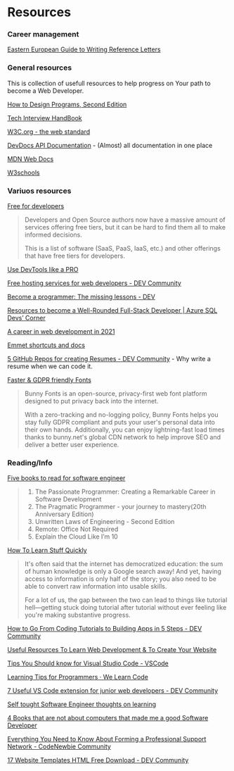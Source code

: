 # Resources

### Career management

[Eastern European Guide to Writing Reference Letters](https://www.inference.vc/the-east-european-guide-to-writing-reference-letters/)

### General resources

This is collection of usefull resources to help progress on Your path to become a Web Developer.

[How to Design Programs, Second Edition](https://htdp.org/2022-6-7/Book/index.html)

[Tech Interview HandBook](https://techinterviewhandbook.org/)

[W3C.org - the web standard](https://www.w3.org/standards/)

[DevDocs API Documentation](https://devdocs.io/) - (Almost) all documentation in one place

[MDN Web Docs](https://developer.mozilla.org/en-US/docs/Web)

[W3schools](https://www.w3schools.com/tags/default.asp)

### Variuos resources

[Free for developers](https://free-for.dev/#/)

> Developers and Open Source authors now have a massive amount of services offering free tiers, but it can be hard to find them all to make informed decisions.
> 
> This is a list of software (SaaS, PaaS, IaaS, etc.) and other offerings that have free tiers for developers.

[Use DevTools like a PRO](https://christianheilmann.com/2021/11/01/developer-tools-secrets-that-shouldnt-be-secrets/)

[Free hosting services for web developers - DEV Community](https://dev.to/josiasaurel/free-hosting-services-for-web-developers-3n4g)

[Become a programmer: The missing lessons - DEV](https://dev.to/vetswhocode/become-a-programmer-the-missing-lessons-22p2)

[Resources to become a Well-Rounded Full-Stack Developer | Azure SQL Devs’ Corner](https://devblogs.microsoft.com/azure-sql/resources-to-become-a-full-stack-well-rounded-developer/)

[A career in web development in 2021](https://dev.to/shahilalit/a-career-in-web-development-in-2021-lan)

[Emmet shortcuts and docs](https://docs.emmet.io/abbreviations/)

[5 GitHub Repos for creating Resumes - DEV Community](https://dev.to/ns23/5-github-repos-for-creating-resumes-e3k) - Why write a resume when we can code it.

[Faster & GDPR friendly Fonts](https://fonts.bunny.net/about)

> Bunny Fonts is an open-source, privacy-first web font platform designed to put privacy back into the internet.
> 
> With a zero-tracking and no-logging policy, Bunny Fonts helps you stay fully GDPR compliant and puts your user's personal data into their own hands. Additionally, you can enjoy lightning-fast load times thanks to bunny.net's global CDN network to help improve SEO and deliver a better user experience. 


### Reading/Info

[Five books to read for software engineer](https://julianogtz.github.io/my-personal-blog/posts/five-books-that-changed-my-career-as-a-software-engineer)

> 1. The Passionate Programmer: Creating a Remarkable Career in Software Development
> 2. The Pragmatic Programmer - your journey to mastery(20th Anniversary Edition)
> 3. Unwritten Laws of Engineering - Second Edition
> 4. Remote: Office Not Required
> 5. Explain the Cloud Like I’m 10

[How To Learn Stuff Quickly](https://www.joshwcomeau.com/blog/how-to-learn-stuff-quickly/)

> It's often said that the internet has democratized education: the sum of human knowledge is only a Google search away! And yet, having access to information is only half of the story; you also need to be able to convert raw information into usable skills.
> 
> For a lot of us, the gap between the two can lead to things like tutorial hell—getting stuck doing tutorial after tutorial without ever feeling like you're making substantive progress.

[How to Go From Coding Tutorials to Building Apps in 5 Steps - DEV Community](https://dev.to/anxiouswebdev/how-to-go-from-coding-tutorials-to-building-apps-in-5-steps-13pi)

[Useful Resources To Learn Web Development & To Create Your Website](https://apoorvtyagi.tech/useful-resources-to-learn-web-development-and-to-create-your-website)

[Tips You Should know for Visual Studio Code - VSCode](https://dev.to/zahab/6-tips-and-tricks-every-developer-should-know-in-visual-studio-code-48mo)

[Learning Tips for Programmers · We Learn Code](https://welearncode.com/learning-tips/)

[7 Useful VS Code extension for junior web developers - DEV Community](https://dev.to/stefirosca/7-useful-vs-code-extension-for-junior-web-developers-3pg5)

[Self tought Software Engineer thoughts on learning](https://www.reddit.com/r/learnprogramming/comments/pph1a5/selftaught_student_and_im_somewhat_regretting_how/)

[4 Books that are not about computers that made me a good Software Developer](https://dev.to/jordienr/4-books-that-are-not-about-computers-that-made-me-a-good-software-developer-2hac)

[Everything You Need to Know About Forming a Professional Support Network - CodeNewbie Community](https://community.codenewbie.org/theoriginalbpc/everything-you-need-to-know-about-forming-a-professional-support-network-4c45)

[17 Website Templates HTML Free Download - DEV Community](https://dev.to/afif/border-with-gradient-and-radius-387f)
